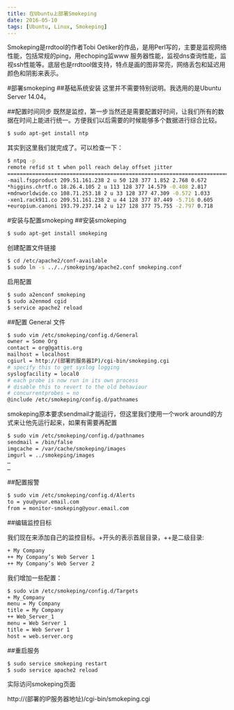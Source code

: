 ```yaml
---
title: 在Ubuntu上部署Smokeping
date: 2016-05-10
tags: [Ubuntu, Linux, Smokeping]
---
```


Smokeping是rrdtool的作者Tobi Oetiker的作品，是用Perl写的，主要是监视网络性能，包括常规的ping，用echoping监www 服务器性能，监视dns查询性能，监视ssh性能等。底层也是rrdtool做支持，特点是画的图非常亮，网络丢包和延迟用颜色和阴影来表示。

#部署smokeping
##基础系统安装
这里并不需要特别说明。我选用的是Ubuntu Server 14.04。

##配置时间同步
既然是监控，第一步当然还是需要配置好时间，让我们所有的数据在时间上能进行统一。方便我们以后需要的时候能够多个数据进行综合比较。

```bash
$ sudo apt-get install ntp
```

其实到这里我们就完成了。可以检查一下：

```bash
$ ntpq -p
remote refid st t when poll reach delay offset jitter
==============================================================================
-mail.fspproduct 209.51.161.238 2 u 50 128 377 1.852 2.768 0.672
*higgins.chrtf.o 18.26.4.105 2 u 113 128 377 14.579 -0.408 2.817
+mdnworldwide.co 108.71.253.18 2 u 33 128 377 47.309 -0.572 1.033
-xen1.rack911.co 209.51.161.238 2 u 44 128 377 87.449 -5.716 0.605
+europium.canoni 193.79.237.14 2 u 127 128 377 75.755 -2.797 0.718
```

#安装与配置smokeping
##安装smokeping

```bash
$ sudo apt-get install smokeping
```
创建配置文件链接

```bash
$ cd /etc/apache2/conf-available
$ sudo ln -s ../../smokeping/apache2.conf smokeping.conf
```
启用配置

```bash
$ sudo a2enconf smokeping
$ sudo a2enmod cgid
$ service apache2 reload
```
##配置 General 文件

```bash
$ sudo vim /etc/smokeping/config.d/General
owner = Some Org
contact = org@gattis.org
mailhost = localhost
cgiurl = http://(部署的服务器IP)/cgi-bin/smokeping.cgi
# specify this to get syslog logging
syslogfacility = local0
# each probe is now run in its own process
# disable this to revert to the old behaviour
# concurrentprobes = no
@include /etc/smokeping/config.d/pathnames
```
smokeping原本要求sendmail才能运行，但这里我们使用一个work around的方式来让他先运行起来，如果有需要再配置

```bash
$ sudo vim /etc/smokeping/config.d/pathnames
sendmail = /bin/false
imgcache = /var/cache/smokeping/images
imgurl = ../smokeping/images
…
…
```

##配置报警

```bash
$ sudo vim /etc/smokeping/config.d/Alerts
to = you@your.email.com
from = monitor-smokeping@your.email.com
```
##编辑监控目标

我们现在来添加自己的监控目标。+开头的表示首层目录，++是二级目录:

```bash
+ My Company
++ My Company’s Web Server 1
++ My Company’s Web Server 2
```

我们增加一些配置：

```bash
$ sudo vim /etc/smokeping/config.d/Targets
+ My_Company
menu = My Company
title = My Company
++ Web_Server_1
menu = Web Server 1
title = Web Server 1
host = web.server.org
```

##重启服务
```bash
$ sudo service smokeping restart
$ sudo service apache2 reload
```
实际访问smokeping页面

http://(部署的IP服务器地址)/cgi-bin/smokeping.cgi

